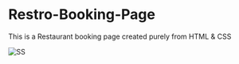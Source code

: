 # Restro-Booking-Page

 This is a Restaurant booking page created purely from HTML & CSS

 
![SS](https://github.com/MeetChhaiya/Restro-Booking-Page/assets/61612902/003a2234-6817-4730-80a8-cce21333d410)
